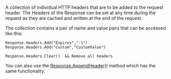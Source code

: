 ﻿A collection of individual HTTP headers that are to be added to the request header. The Headers of the Response can be set at any time during the request as they are cached and written at the end of the request.

The collection contains a pair of name and value pairs that can be accessed like this:
```foxpro
Response.Headers.Add("Expires","-1")
Response.Headers.Add("Custom","CustomValue")

Response.Headers.Clear()  && Remove all headers
```

You can also use the [Response.AppendHeader](vfps://Topic/_1V60XGWHL)() method which has the same functionality.